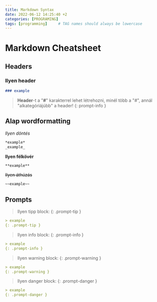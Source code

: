 ```yaml
---
title: Markdown Syntax
date: 2022-06-12 14:25:40 +2
categories: [PROGRAMING]
tags: [programming]     # TAG names should always be lowercase
---
```


# Markdown Cheatsheet

## Headers

### Ilyen header

```Markdown
### example
```

> **Header**-t a "**#**" karakterrel lehet létrehozni, minél több a "#", annál "alkategóriájúbb" a header!
{: prompt-info }

## Alap wordformatting

*Ilyen döntés*
```Markdown
*example*
_example_
```
**Ilyen félkövér**
```Markdown
**example**
```
~~Ilyen áthúzás~~
```Markdown
~~example~~
```


## Prompts

> Ilyen tipp block:
{: .prompt-tip }
```Markdown
> example
{: .prompt-tip }
```
> Ilyen info block:
{: .prompt-info }
```Markdown
> example
{: .prompt-info }
```
> Ilyen warning block:
{: .prompt-warning }
```Markdown
> example
{: .prompt-warning }
```
> Ilyen danger block:
{: .prompt-danger }
```Markdown
> example
{: .prompt-danger }
```


